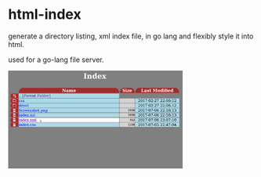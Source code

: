 # html-index
generate a directory listing, xml index file, in go lang and flexibly style it into html.

used for a go-lang file server.

<img src="./Screenshot.png" alt="fancy Directory listing" height="200"/> 

